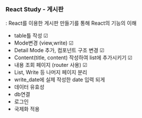 ### React Study - 게시판 
: React를 이용한 게시판 만들기를 통해 React의 기능의 이해

- table틀 작성 ☑
- Mode변경 (view,write) ☑
- Detail Mode 추가, 컴포넌트 구조 변경 ☑
- Content(title, content) 작성하여 list에 추가시키기 ☑
- 내용 조회 페이지 (router 사용) ☑
- List, Write 등 나머지 페이지 분리
- write_date에 실제 작성한 date 입력 되게 
- 데이터 유효성 
- db연결 
- 로그인
- 국제화 적용

